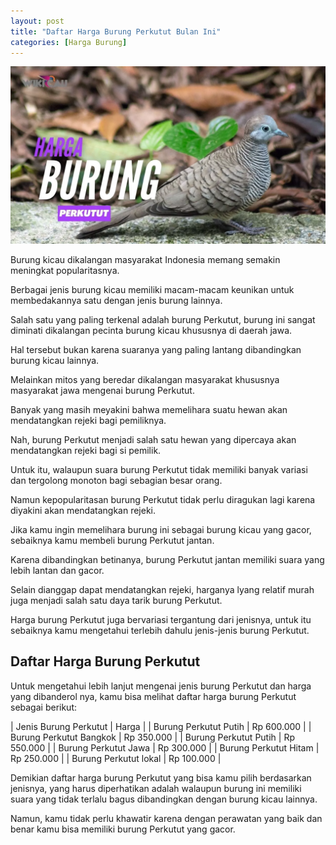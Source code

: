 ```yaml
---
layout: post
title: "Daftar Harga Burung Perkutut Bulan Ini"
categories: [Harga Burung]
---
```


![Daftar Harga Burung Perkutut Bulan Ini](/images/harga-burung-perkutut.webp)

Burung kicau dikalangan masyarakat Indonesia memang semakin meningkat popularitasnya.

Berbagai jenis burung kicau memiliki macam-macam keunikan untuk membedakannya satu dengan jenis burung lainnya.

Salah satu yang paling terkenal adalah burung Perkutut, burung ini sangat diminati dikalangan pecinta burung kicau khususnya di daerah jawa.

Hal tersebut bukan karena suaranya yang paling lantang dibandingkan burung kicau lainnya.

Melainkan mitos yang beredar dikalangan masyarakat khususnya masyarakat jawa mengenai burung Perkutut.

Banyak yang masih meyakini bahwa memelihara suatu hewan akan mendatangkan rejeki bagi pemiliknya.

Nah, burung Perkutut menjadi salah satu hewan yang dipercaya akan mendatangkan rejeki bagi si pemilik.

Untuk itu, walaupun suara burung Perkutut tidak memiliki banyak variasi dan tergolong monoton bagi sebagian besar orang.

Namun kepopularitasan burung Perkutut tidak perlu diragukan lagi karena diyakini akan mendatangkan rejeki.

Jika kamu ingin memelihara burung ini sebagai burung kicau yang gacor, sebaiknya kamu membeli burung Perkutut jantan.

Karena dibandingkan betinanya, burung Perkutut jantan memiliki suara yang lebih lantan dan gacor.

Selain dianggap dapat mendatangkan rejeki, harganya lyang relatif murah juga menjadi salah satu daya tarik burung Perkutut.

Harga burung Perkutut juga bervariasi tergantung dari jenisnya, untuk itu sebaiknya kamu mengetahui terlebih dahulu jenis-jenis burung Perkutut.

## Daftar Harga Burung Perkutut

Untuk mengetahui lebih lanjut mengenai jenis burung Perkutut dan harga yang dibanderol nya, kamu bisa melihat daftar harga burung Perkutut sebagai berikut:

| Jenis Burung Perkutut | Harga |
| Burung Perkutut Putih | Rp 600.000 |
| Burung Perkutut Bangkok | Rp 350.000 |
| Burung Perkutut Putih | Rp 550.000 |
| Burung Perkutut Jawa | Rp 300.000 |
| Burung Perkutut Hitam | Rp 250.000 |
| Burung Perkutut lokal | Rp 100.000 |

Demikian daftar harga burung Perkutut yang bisa kamu pilih berdasarkan jenisnya, yang harus diperhatikan adalah walaupun burung ini memiliki suara yang tidak terlalu bagus dibandingkan dengan burung kicau lainnya.

Namun, kamu tidak perlu khawatir karena dengan perawatan yang baik dan benar kamu bisa memiliki burung Perkutut yang gacor.